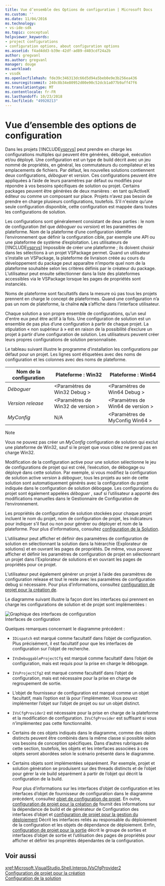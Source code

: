 ```yaml
---
title: Vue d’ensemble des Options de configuration | Microsoft Docs
ms.custom: ''
ms.date: 11/04/2016
ms.technology:
- vs-ide-sdk
ms.topic: conceptual
helpviewer_keywords:
- project configurations
- configuration options, about configuration options
ms.assetid: f4ad4dd3-b39e-42df-ad89-d403cdf24a2b
author: gregvanl
ms.author: gregvanl
manager: douge
ms.workload:
- vssdk
ms.openlocfilehash: fde39c346313dc66d5d94a5beb0e9e3b256ea436
ms.sourcegitcommit: 240c8b34e80952d00e90c52dcb1a077b9aff47f6
ms.translationtype: MT
ms.contentlocale: fr-FR
ms.lasthandoff: 10/23/2018
ms.locfileid: "49920213"
---
```

# <a name="configuration-options-overview"></a>Vue d’ensemble des options de configuration
Dans les projets [!INCLUDE[vsprvs](../../code-quality/includes/vsprvs_md.md)] peut prendre en charge les configurations multiples qui peuvent être générées, débogué, exécution et/ou déployé. Une configuration est un type de build décrit avec un jeu nommé de propriétés, en général, les commutateurs du compilateur et les emplacements de fichiers. Par défaut, les nouvelles solutions contiennent deux configurations, *déboguer* et *version*. Ces configurations peuvent être appliquées à l’aide de leurs paramètres par défaut ou modifiés pour répondre à vos besoins spécifiques de solution ou projet. Certains packages peuvent être générées de deux manières : en tant qu’ActiveX éditeur ou comme un composant sur place. Projets n’avez pas besoin de prendre en charge plusieurs configurations, toutefois. S’il n'existe qu’une seule configuration disponible, cette configuration est mappée dans toutes les configurations de solution.  
  
 Les configurations sont généralement consistant de deux parties : le nom de configuration (tel que *déboguer* ou *version*) et les paramètres de plateforme. Nom de la plateforme d’une configuration identifie l’environnement que définir la configuration cible, par exemple une API ou une plateforme de système d’exploitation. Les utilisateurs de [!INCLUDE[vsprvs](../../code-quality/includes/vsprvs_md.md)] Impossible de créer une plateforme ; ils doivent choisir dans les sélections à un projet VSPackage permet. Quand un utilisateur s’installe un VSPackage, la plateforme de livraison créée au cours du développement du package peut apparaître n’importe quel nom de la plateforme souhaitée selon les critères définis par le créateur du package. L’utilisateur peut ensuite sélectionner dans la liste des plateformes accessibles via le VSPackage lorsque les pages de propriétés sont instanciés.  
  
 Noms de plateforme sont facultatifs dans la mesure où pas tous les projets prennent en charge le concept de plateformes. Quand une configuration n’a pas un nom de plateforme, la chaîne **n/a** s’affiche dans l’interface utilisateur.  
  
 Chaque solution a son propre ensemble de configurations, qu’un seul d'entre eux peut être actif à la fois. Une configuration de solution est un ensemble de pas plus d’une configuration à partir de chaque projet. La stipulation « non supérieur à » est en raison de la possibilité d’exclure un projet à partir d’une configuration de solution. Les utilisateurs peuvent créer leurs propres configurations de solution personnalisée.  
  
 Le tableau suivant illustre le programme d’installation les configurations par défaut pour un projet. Les lignes sont étiquetées avec des noms de configuration et les colonnes avec des noms de plateforme.  
  
|Nom de la configuration|Plateforme : Win32|Plateforme : Win64|  
|------------------------|----------------------|----------------------|  
|*Déboguer*|\<Paramètres de Win32 Debug >|\<Paramètres de Win64 Debug >|  
|*Version release*|\<Paramètres de Win32 de version >|\<Paramètres de Win64 de version >|  
|*MyConfig*|N/A|\<Paramètres de MyConfig Win64 >|  
  
> [!NOTE]
>  Vous ne pouvez pas créer un *MyConfig* configuration de solution qui exclut une plateforme de Win32, sauf si le projet que vous ciblez ne prend pas en charge Win32.  
  
 Modification de la configuration active pour une solution sélectionne le jeu de configurations de projet qui est créé, l’exécution, de débogage ou déployé dans cette solution. Par exemple, si vous modifiez la configuration de solution active *version* à *déboguer*, tous les projets au sein de cette solution sont automatiquement générés avec la configuration du projet indiquée dans le configuration de solution débogage. Les configurations du projet sont également appelées *déboguer* , sauf si l’utilisateur a apporté des modifications manuelles dans le Gestionnaire de Configuration de l’environnement.  
  
 Les propriétés de configuration de solution stockées pour chaque projet incluent le nom du projet, nom de configuration de projet, les indicateurs pour indiquer s’il faut ou non pour générer ou déployer et nom de la plateforme. Pour plus d’informations, consultez [configuration de la Solution](../../extensibility/internals/solution-configuration.md).  
  
 L’utilisateur peut afficher et définir des paramètres de configuration de solution en sélectionnant la solution dans la hiérarchie (Explorateur de solutions) et en ouvrant les pages de propriétés. De même, vous pouvez afficher et définir les paramètres de configuration de projet en sélectionnant un projet dans l’Explorateur de solutions et en ouvrant les pages de propriétés pour ce projet.  
  
 L’utilisateur peut également générer un projet à l’aide des paramètres de configuration release et tout le reste avec les paramètres de configuration debug si nécessaire. Pour plus d’informations, consultez [configuration de projet pour la création de](../../extensibility/internals/project-configuration-for-building.md).  
  
 Le diagramme suivant illustre la façon dont les interfaces qui prennent en charge les configurations de solution et de projet sont implémentées :  
  
 ![Graphique des interfaces de configuration](../../extensibility/internals/media/vsconfiginterfaces.gif "vsConfigInterfaces")  
Interfaces de configuration  
  
 Quelques remarques concernant le diagramme précédent :  
  
- `IDispatch` est marqué comme facultatif dans l’objet de configuration. Plus précisément, il est facultatif pour que les interfaces de configuration sur l’objet de recherche.  
  
- `IVsDebuggableProjectCfg` est marqué comme facultatif dans l’objet de configuration, mais est requis pour la prise en charge le débogage.  
  
- `IVsProjectCfg2` est marqué comme facultatif dans l’objet de configuration, mais est nécessaire pour la prise en charge de regroupement de sortie.  
  
- L’objet de fournisseur de configuration est marqué comme un objet facultatif, mais l’option est là pour l’implémenter. Vous pouvez implémenter l’objet sur l’objet de projet ou sur un objet distinct.  
  
- `IVsCfgProvider2` est nécessaire pour la prise en charge de la plateforme et la modification de configuration. `IVsCfgProvider` est suffisant si vous n’implémentez pas cette fonctionnalité.  
  
- Certains de ces objets indiqués dans le diagramme, comme des objets distincts peuvent être combinés dans la même classe si possible selon vos besoins de conception spécifiques. Dans d’autres rubriques de cette section, toutefois, les objets et les interfaces associées à ces objets seront abordées selon le scénario présenté dans le diagramme.  
  
- Certains objets sont implémentées séparément. Par exemple, projet et solution génération se produisent sur des threads distincts et de l’objet pour gérer la vie build séparément à partir de l’objet qui décrit la configuration de la build.  
  
  Pour plus d’informations sur les interfaces d’objet de configuration et les interfaces d’objet de fournisseur de configuration dans le diagramme précédent, consultez [objet de configuration de projet](../../extensibility/internals/project-configuration-object.md). En outre, [configuration de projet pour la création de](../../extensibility/internals/project-configuration-for-building.md) fournit des informations sur la dépendance de build et de générateur de Configuration des interfaces d’objet et [configuration de projet pour la gestion du déploiement](../../extensibility/internals/project-configuration-for-managing-deployment.md) Décrit les interfaces reliés au responsable du déploiement de la configuration et les objets de dépendance de déploiement. Enfin, [configuration de projet pour la sortie](../../extensibility/internals/project-configuration-for-output.md) décrit le groupe de sorties et interfaces d’objet de sortie et l’utilisation des pages de propriétés pour afficher et définir les propriétés dépendantes de la configuration.  
  
## <a name="see-also"></a>Voir aussi  
 <xref:Microsoft.VisualStudio.Shell.Interop.IVsCfgProvider2>   
 [Configuration de projet pour la création](../../extensibility/internals/project-configuration-for-building.md)   
 [Configuration de la solution](../../extensibility/internals/solution-configuration.md)